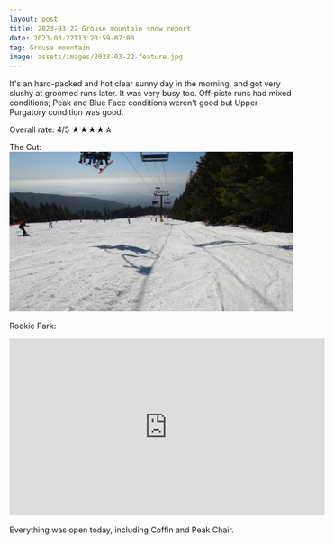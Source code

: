 ```yaml
---
layout: post
title: 2023-03-22 Grouse mountain snow report
date: 2023-03-22T13:20:59-07:00
tag: Grouse mountain
image: assets/images/2023-03-22-feature.jpg
---
```

It's an hard-packed and hot clear sunny day in the morning, and got very slushy at groomed runs later. It was very busy too.
Off-piste runs had mixed conditions; Peak and Blue Face conditions weren't good but Upper Purgatory condition was good.

Overall rate: 4/5 ★★★★☆

The Cut:
![](/assets/images/2023-03-22-vlcsnap-2023-03-22-14h03m51s533.jpg)

Rookie Park:
<iframe width="560" height="315" src="https://www.youtube.com/embed/i2YVvDPtnGE" title="YouTube video player" frameborder="0" allow="accelerometer; autoplay; clipboard-write; encrypted-media; gyroscope; picture-in-picture; web-share" allowfullscreen></iframe>

Everything was open today, including Coffin and Peak Chair.
